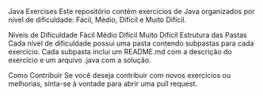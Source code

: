 Java Exercises
Este repositório contém exercícios de Java organizados por nível de dificuldade: Fácil, Médio, Difícil e Muito Difícil.

Níveis de Dificuldade
Fácil
Médio
Difícil
Muito Difícil
Estrutura das Pastas
Cada nível de dificuldade possui uma pasta contendo subpastas para cada exercício. Cada subpasta inclui um README.md com a descrição do exercício e um arquivo .java com a solução.

Como Contribuir
Se você deseja contribuir com novos exercícios ou melhorias, sinta-se à vontade para abrir uma pull request.
